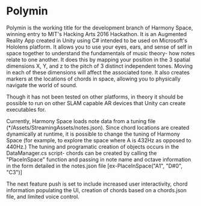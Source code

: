 # Polymin

Polymin is the working title for the development branch of Harmony Space, winning entry to MIT's Hacking Arts 2016 Hackathon.
It is an Augmented Reality App created in Unity using C# intended to be used on Microsoft's Hololens platform. It allows you to use your
eyes, ears, and sense of self in space together to understand the fundamentals of music theory- how notes relate to one another. It does
this by mapping your position in the 3 spatial dimensions X, Y, and z to the pitch of 3 distinct independent tones. Moving in each of these
dimensions will affect the associated tone. It also creates markers at the locations of chords in space, allowing you to physically navigate
the world of sound.

Though it has not been tested on other platforms, in theory it should be possible to run on other SLAM capable AR devices that Unity can 
create executables for.

Currently, Harmony Space loads note data from a tuning file (*/Assets/StreamingAssets/notes.json). Since chord locations are created 
dynamically at runtime, it is possible to change the tuning of Harmony Space (for example, to explore the space where A is 432Hz as 
opposed to 440Hz.) The tuning and programatic creation of objects occurs in the DataManager.cs script- chords can be created by
calling the "PlaceInSpace" function and passing in note name and octave information in the form detailed in the notes.json file [ex-PlaceInSpace("A1", "D#0", "C3")] 

The next feature push is set to include increased user interactivity, chord information populating the UI, creation of chords based on a chords.json file,
and limited voice control.
